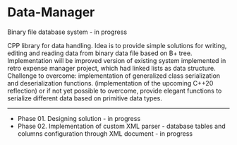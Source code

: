 # Data-Manager
Binary file database system - in progress

CPP library for data handling. Idea is to provide simple solutions for writing, editing and reading data from binary data file based on B+ tree. Implementation will be improved version of existing system implemented in retro expense manager project, which had linked lists as data structure. 
Challenge to overcome: implementation of generalized class serialization and deserialization functions. (implementation of the upcoming C++20 reflection)  or if not yet possible to overcome, provide elegant functions to serialize different data based on primitive data types.

---------------------------------------------------------------------------------------------------------------------------------

- Phase 01. Designing solution - in progress
- Phase 02. Implementation of custom XML parser - database tables and columns configuration through XML document - in progress
